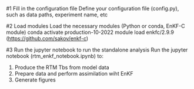 #1 Fill in the configuration file
Define your configuration file (config.py), such as data paths, experiment name, etc

#2 Load modules
Load the necessary modules (Python or conda, EnKF-C module)
conda activate production-10-2022
module load enkfc/2.9.9 (https://github.com/sakov/enkf-c)

#3 Run the jupyter notebook to run the standalone analysis
Run the jupyter notebook (rtm_enkf_notebook.ipynb) to:
1. Produce the RTM Tbs from model data
2. Prepare data and perform assimilation wiht EnKF
3. Generate figures
